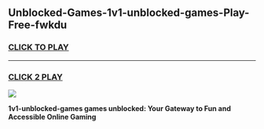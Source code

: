 
## Unblocked-Games-1v1-unblocked-games-Play-Free-fwkdu
<h3>
<a href="https://premium76.site?title=1v1-unblocked-games&ref=19M">CLICK TO PLAY</a></h3>
<hr>

<h3>
<a href="https://premium76.site?title=1v1-unblocked-games&ref=19M">CLICK 2 PLAY</a>
  
</h3>

<a href="https://premium76.site?title=1v1-unblocked-games&ref=19M"><img src="https://clearcache.store/games.png"></a>


**1v1-unblocked-games games unblocked: Your Gateway to Fun and Accessible Online Gaming**
